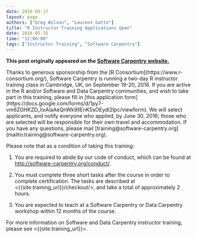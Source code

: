 ```yaml
---
date: 2016-05-17
layout: page
authors: ["Greg Wilson", "Laurent Gatto"]
title: "R Instructor Training Applications Open"
date: 2016-05-16
time: "12:00:00"
tags: ["Instructor Training", "Software Carpentry"]
---
```


<p><b>This post originally appeared on the <a href="https://software-carpentry.org/">Software Carpentry website.</a></b></p>
Thanks to generous sponsorship from the [R Consortium](https://www.r-consortium.org/),
Software Carpentry is running a two-day R instructor training class
in Cambridge, UK, on September 19-20, 2016.
If you are active in the R and/or Software and Data Carpentry communities,
and wish to take part in this training,
please fill in [this application form](https://docs.google.com/forms/d/1py7-vm6ZGHKZD_lixAlaAeQnWk9llEnK5sOEydI2Ipc/viewform).
We will select applicants, and notify everyone who applied, by June 30, 2016;
those who are selected will be responsible for their own travel and accommodation.
If you have any questions, please mail [training@software-carpentry.org](mailto:training@software-carpentry.org).

Please note that as a condition of taking this training:

1.  You are required to abide by our code of conduct,
    which can be found at <http://software-carpentry.org/conduct/>.

2.  You must complete three short tasks after the course in order to complete certification.
    The tasks are described at <{{site.training_url}}/checkout/>,
    and take a total of approximately 2 hours.

3.  You are expected to teach at a Software Carpentry or Data Carpentry workshop
    within 12 months of the course.

For more information on Software and Data Carpentry instructor training,
please see <{{site.training_url}}>.
